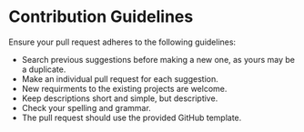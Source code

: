 # Contribution Guidelines
Ensure your pull request adheres to the following guidelines:

* Search previous suggestions before making a new one, as yours may be a duplicate.
* Make an individual pull request for each suggestion.
* New requirments to the existing projects are welcome.
* Keep descriptions short and simple, but descriptive.
* Check your spelling and grammar. 
* The pull request should use the provided GitHub template.
